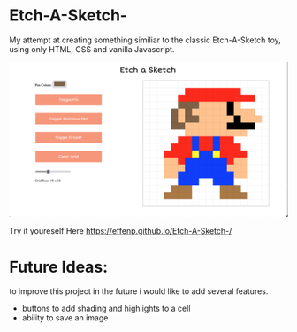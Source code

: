 # Etch-A-Sketch-

My attempt at creating something similiar to the classic Etch-A-Sketch toy, using only HTML, CSS and vanilla Javascript.

![Screenshot](Screenshot.png)

Try it youreself Here https://effenp.github.io/Etch-A-Sketch-/

# Future Ideas:

to improve this project in the future i would like to add several features.

- buttons to add shading and highlights to a cell
- ability to save an image 


